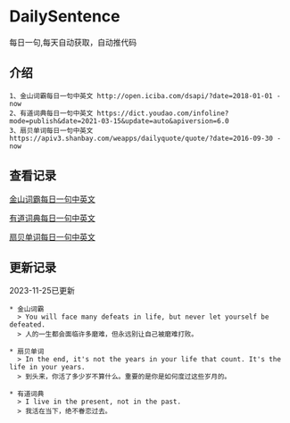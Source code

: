 # DailySentence

每日一句,每天自动获取，自动推代码

## 介绍

```
1、金山词霸每日一句中英文 http://open.iciba.com/dsapi/?date=2018-01-01 - now
2、有道词典每日一句中英文 https://dict.youdao.com/infoline?mode=publish&date=2021-03-15&update=auto&apiversion=6.0
3、扇贝单词每日一句中英文 https://apiv3.shanbay.com/weapps/dailyquote/quote/?date=2016-09-30 - now
```

## 查看记录

[金山词霸每日一句中英文](./data/iciba/)

[有道词典每日一句中英文](./data/youdao/)

[扇贝单词每日一句中英文](./data/shanbay/)

## 更新记录
2023-11-25已更新 
```
* 金山词霸
  > You will face many defeats in life, but never let yourself be defeated. 
  > 人的一生都会面临许多磨难，但永远别让自己被磨难打败。

* 扇贝单词
  > In the end, it's not the years in your life that count. It's the life in your years.
  > 到头来，你活了多少岁不算什么。重要的是你是如何度过这些岁月的。

* 有道词典
  > I live in the present, not in the past.
  > 我活在当下，绝不眷恋过去。

```
